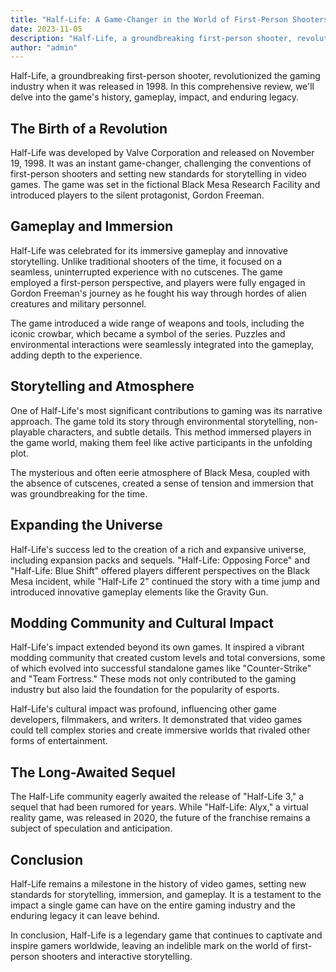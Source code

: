```yaml
---
title: "Half-Life: A Game-Changer in the World of First-Person Shooters"
date: 2023-11-05
description: "Half-Life, a groundbreaking first-person shooter, revolutionized the gaming industry when it was released in 1998. In this comprehensive review, we'll delve into the game's history, gameplay, impact, and enduring legacy."
author: "admin"
---
```


Half-Life, a groundbreaking first-person shooter, revolutionized the gaming industry when it was released in 1998. In this comprehensive review, we'll delve into the game's history, gameplay, impact, and enduring legacy.

## The Birth of a Revolution

Half-Life was developed by Valve Corporation and released on November 19, 1998. It was an instant game-changer, challenging the conventions of first-person shooters and setting new standards for storytelling in video games. The game was set in the fictional Black Mesa Research Facility and introduced players to the silent protagonist, Gordon Freeman.

## Gameplay and Immersion

Half-Life was celebrated for its immersive gameplay and innovative storytelling. Unlike traditional shooters of the time, it focused on a seamless, uninterrupted experience with no cutscenes. The game employed a first-person perspective, and players were fully engaged in Gordon Freeman's journey as he fought his way through hordes of alien creatures and military personnel.

The game introduced a wide range of weapons and tools, including the iconic crowbar, which became a symbol of the series. Puzzles and environmental interactions were seamlessly integrated into the gameplay, adding depth to the experience.

## Storytelling and Atmosphere

One of Half-Life's most significant contributions to gaming was its narrative approach. The game told its story through environmental storytelling, non-playable characters, and subtle details. This method immersed players in the game world, making them feel like active participants in the unfolding plot.

The mysterious and often eerie atmosphere of Black Mesa, coupled with the absence of cutscenes, created a sense of tension and immersion that was groundbreaking for the time.

## Expanding the Universe

Half-Life's success led to the creation of a rich and expansive universe, including expansion packs and sequels. "Half-Life: Opposing Force" and "Half-Life: Blue Shift" offered players different perspectives on the Black Mesa incident, while "Half-Life 2" continued the story with a time jump and introduced innovative gameplay elements like the Gravity Gun.

## Modding Community and Cultural Impact

Half-Life's impact extended beyond its own games. It inspired a vibrant modding community that created custom levels and total conversions, some of which evolved into successful standalone games like "Counter-Strike" and "Team Fortress." These mods not only contributed to the gaming industry but also laid the foundation for the popularity of esports.

Half-Life's cultural impact was profound, influencing other game developers, filmmakers, and writers. It demonstrated that video games could tell complex stories and create immersive worlds that rivaled other forms of entertainment.

## The Long-Awaited Sequel

The Half-Life community eagerly awaited the release of "Half-Life 3," a sequel that had been rumored for years. While "Half-Life: Alyx," a virtual reality game, was released in 2020, the future of the franchise remains a subject of speculation and anticipation.

## Conclusion

Half-Life remains a milestone in the history of video games, setting new standards for storytelling, immersion, and gameplay. It is a testament to the impact a single game can have on the entire gaming industry and the enduring legacy it can leave behind.

In conclusion, Half-Life is a legendary game that continues to captivate and inspire gamers worldwide, leaving an indelible mark on the world of first-person shooters and interactive storytelling.
